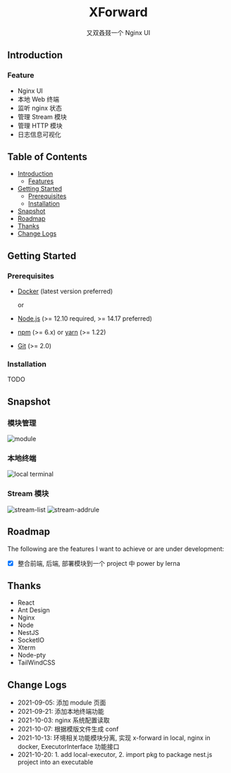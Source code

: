 <div align="center">
  <h1>XForward</h1>
  <p align="center">又双叒叕一个 Nginx UI</p>
</div>


## Introduction
### Feature
-   Nginx UI
-   本地 Web 终端
-   监听 nginx 状态
-   管理 Stream 模块
-   管理 HTTP 模块
-   日志信息可视化

## Table of Contents
- [Introduction](#introduction)
  - [Features](#features)
- [Getting Started](#getting-started)
  - [Prerequisites](#prerequisites)
  - [Installation](#installation)
- [Snapshot](#snapshot)
- [Roadmap](#roadmap)
- [Thanks](#thanks)
- [Change Logs](#change-logs)


## Getting Started
### Prerequisites
- [Docker](https://docs.docker.com/engine/install/) (latest version preferred)

    or
- [Node.js](https://nodejs.org) (>= 12.10 required, >= 14.17 preferred)
- [npm](https://www.npmjs.com) (>= 6.x) or [yarn](https://yarnpkg.com) (>= 1.22)
- [Git](https://git-scm.com) (>= 2.0)

### Installation
TODO

## Snapshot
### 模块管理
![module](https://github.com/ZingerLittleBee/x-forward-frontend/blob/master/snapshot/module.png?raw=true)

### 本地终端
![local terminal](https://github.com/ZingerLittleBee/x-forward-frontend/blob/master/snapshot/terminal.png?raw=true) 

### Stream 模块
![stream-list](https://github.com/ZingerLittleBee/x-forward-frontend/blob/master/snapshot/stream.png?raw=true)
![stream-addrule](https://github.com/ZingerLittleBee/x-forward-frontend/blob/master/snapshot/add-rule.png?raw=true)

## Roadmap
The following are the features I want to achieve or are under development:

- [x] 整合前端, 后端, 部署模块到一个 project 中 power by lerna

## Thanks
-   React
-   Ant Design
-   Nginx
-   Node
-   NestJS
-   SocketIO
-   Xterm
-   Node-pty
-   TailWindCSS

## Change Logs
- 2021-09-05: 添加 module 页面
- 2021-09-21: 添加本地终端功能
- 2021-10-03: nginx 系统配置读取
- 2021-10-07: 根据模版文件生成 conf
- 2021-10-13: 环境相关功能模块分离, 实现 x-forward in local, nginx in docker, ExecutorInterface 功能接口
- 2021-10-20: 1. add local-executor, 2. import pkg to package nest.js project into an executable
